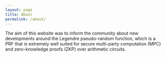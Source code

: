```yaml
---
layout: page
title: About
permalink: /about/
---
```


The aim of this website was to inform the community about new developments around the Legendre pseudo-random function, which is a PRF that is extremely well suited for secure multi-party computation (MPC) and zero-knowledge proofs (ZKP) over arithmetic circuits.
